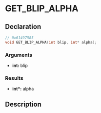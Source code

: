 # GET_BLIP_ALPHA

## Declaration
```cpp
// 0x61497585
void GET_BLIP_ALPHA(int blip, int* alpha);
```

### Arguments
- **int:** blip

### Results
- **int\*:** alpha

## Description

